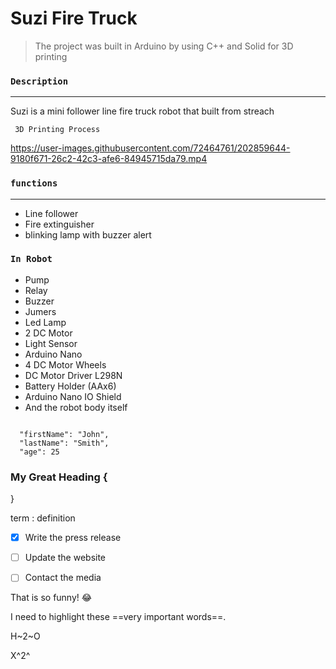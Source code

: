 # Suzi Fire Truck


> The project was built in Arduino by using C++ and Solid for 3D printing


### `Description `
---
Suzi is a mini follower line fire truck robot that built from streach

` 3D Printing Process`

https://user-images.githubusercontent.com/72464761/202859644-9180f671-26c2-42c3-afe6-84945715da79.mp4




### `functions`
---
- Line follower
- Fire extinguisher
- blinking lamp with buzzer alert

### `In Robot`
- Pump
- Relay
- Buzzer
- Jumers
- Led Lamp
- 2 DC Motor
- Light Sensor
- Arduino Nano
- 4 DC Motor Wheels
- DC Motor Driver L298N
- Battery Holder (AAx6)
- Arduino Nano IO Shield
- And the robot body itself


```

  "firstName": "John",
  "lastName": "Smith",
  "age": 25

```




### My Great Heading {

}


term
: definition



- [x] Write the press release
- [ ] Update the website
- [ ] Contact the media



That is so funny! :joy:




I need to highlight these ==very important words==.


H~2~O


X^2^
